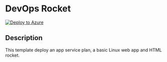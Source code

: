 # DevOps Rocket




[![Deploy to Azure](http://azuredeploy.net/deploybutton.png)](https://portal.azure.com/#create/Microsoft.Template/uri/https%3A%2F%2Fraw.githubusercontent.com%2Fdrffej%2Frocket%2Fmaster%2Fazuredeploy.json) 


## Description

This template deploy an app service plan, a basic Linux web app and HTML rocket.
